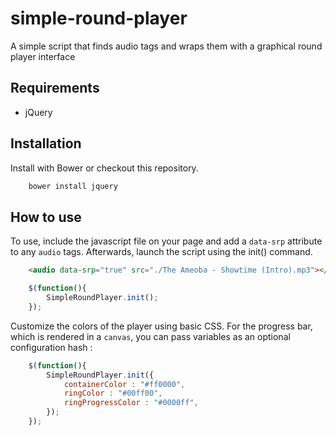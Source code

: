 simple-round-player
===================

A simple script that finds audio tags and wraps them with a graphical round player interface

## Requirements
 * jQuery


## Installation

Install with Bower or checkout this repository.

```sh
    bower install jquery
```
## How to use

To use, include the javascript file on your page and add a <code>data-srp</code> attribute to any <code>audio</code> tags. Afterwards, launch the script using the init() command.

```html
    <audio data-srp="true" src="./The Ameoba - Showtime (Intro).mp3"></audio>
```

```js
    $(function(){
        SimpleRoundPlayer.init();
    });
```

Customize the colors of the player using basic CSS. For the progress bar, which is rendered in a <code>canvas</code>, you can pass variables as an optional configuration hash :

```js
    $(function(){
        SimpleRoundPlayer.init({
            containerColor : "#ff0000",
            ringColor : "#00ff00",
            ringProgressColor : "#0000ff",
        });
    });
```
